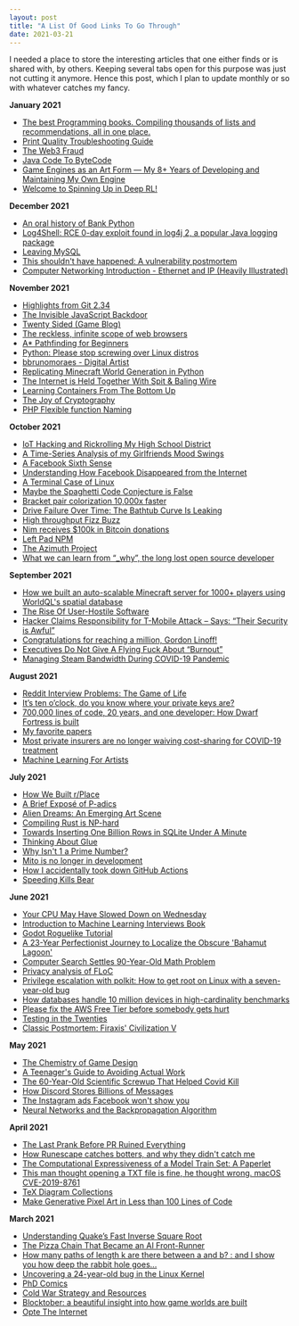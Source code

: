 ```yaml
---
layout: post
title: "A List Of Good Links To Go Through"
date: 2021-03-21
---
```


I needed a place to store the interesting articles that one either finds or is shared with, by others. Keeping several tabs open for this purpose was just not cutting it anymore. Hence this post, which I plan to update monthly or so with whatever catches my fancy.

**January 2021**

- [The best Programming books. Compiling thousands of lists and recommendations, all in one place.](https://www.best-books.dev/)
- [Print Quality Troubleshooting Guide](https://www.simplify3d.com/support/print-quality-troubleshooting/)
- [The Web3 Fraud](https://www.usenix.org/publications/loginonline/web3-fraud)
- [Java Code To ByteCode](https://blog.jamesdbloom.com/JavaCodeToByteCode_PartOne.html)
- [Game Engines as an Art Form — My 8+ Years of Developing and Maintaining My Own Engine](https://medium.com/@hajimehoshi/game-engines-as-an-art-form-f66c835c0a92)
- [Welcome to Spinning Up in Deep RL!](https://spinningup.openai.com/en/latest/)

**December 2021**

- [An oral history of Bank Python](https://calpaterson.com/bank-python.html)
- [Log4Shell: RCE 0-day exploit found in log4j 2, a popular Java logging package](https://www.lunasec.io/docs/blog/log4j-zero-day/)
- [Leaving MySQL](https://blog.sesse.net/blog/tech/2021-12-05-16-41_leaving_mysql.html)
- [This shouldn't have happened: A vulnerability postmortem](https://googleprojectzero.blogspot.com/2021/12/this-shouldnt-have-happened.html?m=1)
- [Computer Networking Introduction - Ethernet and IP (Heavily Illustrated)](https://iximiuz.com/en/posts/computer-networking-101/)

**November 2021**

- [Highlights from Git 2.34](https://github.blog/2021-11-15-highlights-from-git-2-34/)
- [The Invisible JavaScript Backdoor](https://certitude.consulting/blog/en/invisible-backdoor/)
- [Twenty Sided (Game Blog)](https://www.shamusyoung.com/twentysidedtale/?cat=66)
- [The reckless, infinite scope of web browsers](https://drewdevault.com/2020/03/18/Reckless-limitless-scope.html)
- [A* Pathfinding for Beginners](https://gist.github.com/jcward/45afd22560939aaae5c75e68f1e57505)
- [Python: Please stop screwing over Linux distros](https://drewdevault.com/2021/11/16/Python-stop-screwing-distros-over.html)
- [bbrunomoraes - Digital Artist](https://www.deviantart.com/bbrunomoraes)
- [Replicating Minecraft World Generation in Python](https://towardsdatascience.com/replicating-minecraft-world-generation-in-python-1b491bc9b9a4)
- [The Internet is Held Together With Spit & Baling Wire](https://krebsonsecurity.com/2021/11/the-internet-is-held-together-with-spit-baling-wire/)
- [Learning Containers From The Bottom Up](https://iximiuz.com/en/posts/container-learning-path/)
- [The Joy of Cryptography](https://joyofcryptography.com/)
- [PHP Flexible function Naming](https://news-web.php.net/php.internals/70691)

**October 2021**

- [IoT Hacking and Rickrolling My High School District](https://whitehoodhacker.net/posts/2021-10-04-the-big-rick)
- [A Time-Series Analysis of my Girlfriends Mood Swings](https://jabde.com/2021/05/23/girlfriends-mood-time-series-analysis/)
- [A Facebook Sixth Sense](https://kirszenberg.com/facebook-sixth-sense)
- [Understanding How Facebook Disappeared from the Internet](https://blog.cloudflare.com/october-2021-facebook-outage/)
- [A Terminal Case of Linux](https://fasterthanli.me/articles/a-terminal-case-of-linux)
- [Maybe the Spaghetti Code Conjecture is False](https://nickdrozd.github.io/2021/09/25/spaghetti-code-conjecture-false.html)
- [Bracket pair colorization 10,000x faster](https://code.visualstudio.com/blogs/2021/09/29/bracket-pair-colorization)
- [Drive Failure Over Time: The Bathtub Curve Is Leaking](https://www.backblaze.com/blog/drive-failure-over-time-the-bathtub-curve-is-leaking/)
- [High throughput Fizz Buzz](https://codegolf.stackexchange.com/questions/215216/high-throughput-fizz-buzz/236630#236630)
- [Nim receives $100k in Bitcoin donations](https://nim-lang.org/blog/2021/10/25/nim-receives-100k-usd-bitcoin.html)
- [Left Pad NPM](http://left-pad.io/)
- [The Azimuth Project](https://www.azimuthproject.org/azimuth/show/HomePage)
- [What we can learn from “_why”, the long lost open source developer](https://github.com/readme/featured/why-the-lucky-stiff)

**September 2021**

- [How we built an auto-scalable Minecraft server for 1000+ players using WorldQL's spatial database](https://www.worldql.com/posts/2021-08-worldql-scalable-minecraft/)
- [The Rise Of User-Hostile Software](https://den.dev/blog/user-hostile-software/)
- [Hacker Claims Responsibility for T-Mobile Attack – Says: “Their Security is Awful”](https://www.vpnranks.com/blog/hacker-claims-responsibility-for-t-mobile-attack-says-their-security-is-awful/)
- [Congratulations for reaching a million, Gordon Linoff!](https://meta.stackoverflow.com/questions/400506/congratulations-for-reaching-a-million-gordon-linoff)
- [Executives Do Not Give A Flying Fuck About “Burnout”](https://blog.startupstash.com/executives-do-not-give-a-flying-fuck-about-burnout-9fd91b88b660)
- [Managing Steam Bandwidth During COVID-19 Pandemic](https://steamcommunity.com/games/593110/announcements/detail/2074411495515541376)

**August 2021**

- [Reddit Interview Problems: The Game of Life](https://alexgolec.dev/reddit-interview-problems-the-game-of-life/)
- [It’s ten o’clock, do you know where your private keys are?](https://blog.sigstore.dev/its-ten-o-clock-do-you-know-where-your-private-keys-are-5c869cf53234)
- [700,000 lines of code, 20 years, and one developer: How Dwarf Fortress is built](https://stackoverflow.blog/2021/07/28/700000-lines-of-code-20-years-and-one-developer-how-dwarf-fortress-is-built/)
- [My favorite papers](https://ordep.dev/posts/my-favorite-papers)
- [Most private insurers are no longer waiving cost-sharing for COVID-19 treatment](https://www.healthsystemtracker.org/brief/most-private-insurers-are-no-longer-waiving-cost-sharing-for-covid-19-treatment/)
- [Machine Learning For Artists](https://ml4a.github.io/classes/itp-F18/#syllabus)

**July 2021**

- [How We Built r/Place](https://redditblog.com/2017/04/13/how-we-built-rplace/)
- [A Brief Exposé of P-adics](https://tomrocksmaths.com/2021/07/02/a-brief-expose-of-p-adics/)
- [Alien Dreams: An Emerging Art Scene](https://ml.berkeley.edu/blog/posts/clip-art/)
- [Compiling Rust is NP-hard](https://niedzejkob.p4.team/rust-np/)
- [Towards Inserting One Billion Rows in SQLite Under A Minute](https://avi.im/blag/2021/fast-sqlite-inserts/)
- [Thinking About Glue](https://www.oreilly.com/radar/thinking-about-glue/)
- [Why Isn't 1 a Prime Number?](https://blogs.scientificamerican.com/roots-of-unity/why-isnt-1-a-prime-number/)
- [Mito is no longer in development](https://medium.com/@hellochar/mito-is-no-longer-in-development-4f57552e7221)
- [How I accidentally took down GitHub Actions](https://blog.teddykatz.com/2019/11/12/github-actions-dos.html)
- [Speeding Kills Bear](https://www.nps.gov/yose/blogs/speeding-kills-bear.htm)

**June 2021**

- [Your CPU May Have Slowed Down on Wednesday](https://travisdowns.github.io/blog/2021/06/17/rip-zero-opt.html)
- [Introduction to Machine Learning Interviews Book](https://huyenchip.com/ml-interviews-book/)
- [Godot Roguelike Tutorial](https://github.com/Bozar/GodotRoguelikeTutorial/wiki)
- [A 23-Year Perfectionist Journey to Localize the Obscure 'Bahamut Lagoon'](https://www.vice.com/en/article/bvxezw/a-23-year-perfectionist-journey-to-localize-the-obscure-bahamut-lagoon)
- [Computer Search Settles 90-Year-Old Math Problem](https://www.quantamagazine.org/computer-search-settles-90-year-old-math-problem-20200819/)
- [Privacy analysis of FLoC](https://blog.mozilla.org/en/mozilla/privacy-analysis-of-floc/)
- [Privilege escalation with polkit: How to get root on Linux with a seven-year-old bug](https://github.blog/2021-06-10-privilege-escalation-polkit-root-on-linux-with-bug/)
- [How databases handle 10 million devices in high-cardinality benchmarks](https://questdb.io/blog/2021/06/16/high-cardinality-time-series-data-performance/)
- [Please fix the AWS Free Tier before somebody gets hurt](https://cloudirregular.substack.com/p/please-fix-the-aws-free-tier-before)
- [Testing in the Twenties](https://www.tbray.org/ongoing/When/202x/2021/05/15/Testing-in-2021)
- [Classic Postmortem: Firaxis' Civilization V](https://www.gamasutra.com/view/news/306040/Classic_Postmortem_Firaxis_Civilization_V.php)

**May 2021**

- [The Chemistry of Game Design](https://lostgarden.home.blog/2021/03/13/the-chemistry-of-game-design-2/)
- [A Teenager's Guide to Avoiding Actual Work](https://madned.substack.com/p/a-teenagers-guide-to-avoiding-actual)
- [The 60-Year-Old Scientific Screwup That Helped Covid Kill](https://www.wired.com/story/the-teeny-tiny-scientific-screwup-that-helped-covid-kill/)
- [How Discord Stores Billions of Messages](https://blog.discord.com/how-discord-stores-billions-of-messages-7fa6ec7ee4c7#.dzqq7q4o7)
- [The Instagram ads Facebook won't show you](https://signal.org/blog/the-instagram-ads-you-will-never-see/)
- [Neural Networks and the Backpropagation Algorithm](https://jeremykun.com/2012/12/09/neural-networks-and-backpropagation/)

**April 2021**

- [The Last Prank Before PR Ruined Everything](https://www.microsoftcoffee.org/)
- [How Runescape catches botters, and why they didn't catch me](https://secret.club/2021/04/03/runescape-heuristics.html)
- [The Computational Expressiveness of a Model Train Set: A Paperlet](https://www.scottaaronson.com/blog/?p=5402)
- [This man thought opening a TXT file is fine, he thought wrong. macOS CVE-2019-8761](https://www.paulosyibelo.com/2021/04/this-man-thought-opening-txt-file-is.html?m=1)
- [TeX Diagram Collections](https://texample.net/tikz/examples/)
- [Make Generative Pixel Art in Less than 100 Lines of Code](https://www.megacolorboy.com/writings/posts/make-your-own-generative-pixel-art-in-less-than-100-lines-of-code/)

**March 2021**

- [Understanding Quake’s Fast Inverse Square Root](https://betterexplained.com/articles/understanding-quakes-fast-inverse-square-root/)
- [The Pizza Chain That Became an AI Front-Runner](https://towardsdatascience.com/the-pizza-chain-that-became-an-ai-front-runner-a0e297320cf6)
- [How many paths of length k are there between a and b? : and I show you how deep the rabbit hole goes...](http://horace.io/walks.html)
- [Uncovering a 24-year-old bug in the Linux Kernel](https://engineering.skroutz.gr/blog/uncovering-a-24-year-old-bug-in-the-linux-kernel/)
- [PhD Comics](http://phdcomics.com/comics/most_popular.php)
- [Cold War Strategy and Resources](https://www.diplomacybriefing.com/cold-war-resources)
- [Blocktober: a beautiful insight into how game worlds are built](https://www.rockpapershotgun.com/blocktober-2017)
- [Opte The Internet](https://www.opte.org/the-internet)
